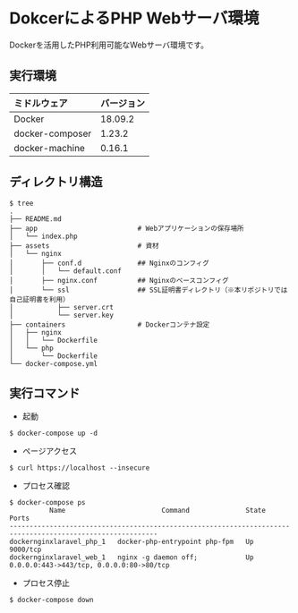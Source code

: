 # DokcerによるPHP Webサーバ環境

Dockerを活用したPHP利用可能なWebサーバ環境です。

## 実行環境

| ミドルウェア | バージョン |
| :---- | :---- |
| Docker | 18.09.2 |
| docker-composer | 1.23.2 |
| docker-machine | 0.16.1 |

## ディレクトリ構造

```
$ tree
.
├── README.md
├── app                         # Webアプリケーションの保存場所
│   └── index.php
├── assets                      # 資材
│   └── nginx
│       ├── conf.d              ## Nginxのコンフィグ
│       │   └── default.conf
│       ├── nginx.conf          ## Nginxのベースコンフィグ
│       └── ssl                 ## SSL証明書ディレクトリ（※本リポジトリでは自己証明書を利用）
│           ├── server.crt
│           └── server.key
├── containers                  # Dockerコンテナ設定
│   ├── nginx
│   │   └── Dockerfile
│   └── php
│       └── Dockerfile
└── docker-compose.yml
```

## 実行コマンド

* 起動

```
$ docker-compose up -d
```

* ページアクセス

```
$ curl https://localhost --insecure
```

* プロセス確認

```
$ docker-compose ps
          Name                        Command              State                    Ports
-----------------------------------------------------------------------------------------------------------
dockernginxlaravel_php_1   docker-php-entrypoint php-fpm   Up      9000/tcp
dockernginxlaravel_web_1   nginx -g daemon off;            Up      0.0.0.0:443->443/tcp, 0.0.0.0:80->80/tcp
```

* プロセス停止

```
$ docker-compose down
```
